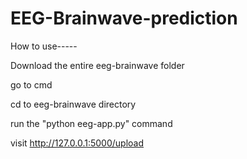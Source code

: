 # EEG-Brainwave-prediction
How to use-----

Download the entire eeg-brainwave folder

go to cmd

cd to eeg-brainwave directory

run the "python eeg-app.py" command

visit http://127.0.0.1:5000/upload
